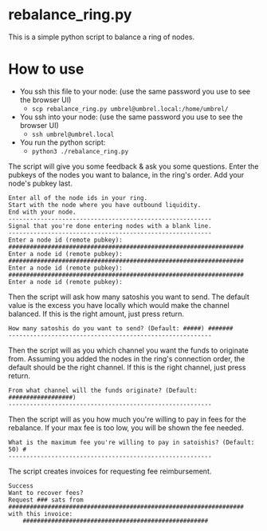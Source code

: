 # rebalance_ring.py

This is a simple python script to balance a ring of nodes.

# How to use
* You ssh this file to your node: (use the same password you use to see the browser UI)
  * `scp rebalance_ring.py umbrel@umbrel.local:/home/umbrel/`
* You ssh into your node: (use the same password you use to see the browser UI)
  * `ssh umbrel@umbrel.local`
* You run the python script:
  * `python3 ./rebalance_ring.py`
 
The script will give you some feedback & ask you some questions. Enter the pubkeys of the nodes you want to balance, in the ring's order. Add your node's pubkey last.
```
Enter all of the node ids in your ring.
Start with the node where you have outbound liquidity.
End with your node.
---------------------------------------------------------
Signal that you're done entering nodes with a blank line.
---------------------------------------------------------
Enter a node id (remote pubkey): ##################################################################
Enter a node id (remote pubkey): ##################################################################
Enter a node id (remote pubkey): ##################################################################
Enter a node id (remote pubkey): 
```

Then the script will ask how many satoshis you want to send.
The default value is the excess you have locally which would make the channel balanced.
If this is the right amount, just press return.
```
How many satoshis do you want to send? (Default: #####) #######
---------------------------------------------------------
```

Then the script will as you which channel you want the funds to originate from.
Assuming you added the nodes in the ring's connection order, the default should be the right channel.
If this is the right channel, just press return.
```
From what channel will the funds originate? (Default: ##################) 
---------------------------------------------------------
```

Then the script will as you how much you're willing to pay in fees for the rebalance.
If your max fee is too low, you will be shown the fee needed.
```
What is the maximum fee you're willing to pay in satoishis? (Default: 50) #
---------------------------------------------------------
```

The script creates invoices for requesting fee reimbursement.
```
Success
Want to recover fees?
Request ### sats from ################################################################## with this invoice:
    ####################################################
```



